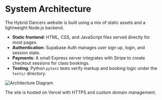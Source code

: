 # System Architecture

The Hybrid Dancers website is built using a mix of static assets and a lightweight Node.js backend.

- **Static frontend**: HTML, CSS, and JavaScript files served directly for most pages.
- **Authentication**: Supabase Auth manages user sign up, login, and session state.
- **Payments**: A small Express server integrates with Stripe to create checkout sessions for class bookings.
- **Testing**: Python `pytest` tests verify markup and booking logic under the `tests/` directory.

![Architecture Diagram](placeholder-for-diagram.png)

The site is hosted on Vercel with HTTPS and custom domain management.

